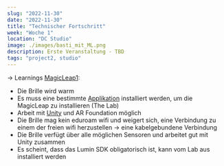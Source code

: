 ```yaml
---
slug: "2022-11-30"
date: "2022-11-30"
title: "Technischer Fortschritt"
week: "Woche 1"
location: "DC Studio"
image: ./images/basti_mit_ML.png
description: Erste Veranstaltung - TBD
tags: "project2, studio"
---
```


→ Learnings [MagicLeap1](https://www.magicleap.com/ml1-devices):
- Die Brille wird warm
- Es muss eine bestimmte [Applikation](https://resources.magicleap.com/en-us/downloads) installiert werden, um die MagicLeap zu installieren (The Lab)
- Arbeit mit [Unity](https://unity.com/download) und AR Foundation möglich
- Die Brille mag kein eduroam wifi und weigert sich, eine Verbindung zu einem der freien wifi herzustellen → eine kabelgebundene Verbindung
- Die Brille verfügt über alle möglichen Sensoren und arbeitet gut mit Unity zusammen
- Es scheint, dass das Lumin SDK obligatorisch ist, kann vom Lab aus installiert werden